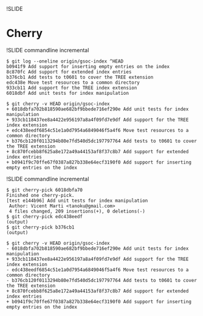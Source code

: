 !SLIDE

# Cherry #

!SLIDE commandline incremental

	$ git log --oneline origin/gsoc-index ^HEAD
	b0941f9 Add support for inserting empty entries on the index
	8c870fc Add support for extended index entries
	b376cb1 Add tests to t0601 to cover the TREE extension
	edc438e Move test resources to a common directory
	933cb11 Add support for the TREE index extension
	6018dbf Add unit tests for index manipulation

	$ git cherry -v HEAD origin/gsoc-index
	+ 6018dbfa702b818590ae682bf9bbede716ef290e Add unit tests for index manipulation
	+ 933cb118437ee8a4422e956197a8a4f09fd7e9df Add support for the TREE index extension
	+ edc438eedf6854c51e1a0d7954a6849046f5a4f6 Move test resources to a common directory
	+ b376cb120f0113294b80e7fd540d5dc197797764 Add tests to t0601 to cover the TREE extension
	+ 8c870fcebb8f625a8e172a49a44153af8f37c8b7 Add support for extended index entries
	+ b0941f9c70ffe67f0387a827b338e64ecf3190f0 Add support for inserting empty entries on the index

!SLIDE commandline incremental

	$ git cherry-pick 6018dbfa70
	Finished one cherry-pick.
	[test e144b96] Add unit tests for index manipulation
	 Author: Vicent Marti <tanoku@gmail.com>
	 4 files changed, 209 insertions(+), 0 deletions(-)
	$ git cherry-pick edc438eedf
	(output)
	$ git cherry-pick b376cb1
	(output)

	$ git cherry -v HEAD origin/gsoc-index
	- 6018dbfa702b818590ae682bf9bbede716ef290e Add unit tests for index manipulation
	+ 933cb118437ee8a4422e956197a8a4f09fd7e9df Add support for the TREE index extension
	- edc438eedf6854c51e1a0d7954a6849046f5a4f6 Move test resources to a common directory
	- b376cb120f0113294b80e7fd540d5dc197797764 Add tests to t0601 to cover the TREE extension
	+ 8c870fcebb8f625a8e172a49a44153af8f37c8b7 Add support for extended index entries
	+ b0941f9c70ffe67f0387a827b338e64ecf3190f0 Add support for inserting empty entries on the index

	